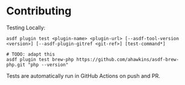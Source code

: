 # Contributing

Testing Locally:

```shell
asdf plugin test <plugin-name> <plugin-url> [--asdf-tool-version <version>] [--asdf-plugin-gitref <git-ref>] [test-command*]

# TODO: adapt this
asdf plugin test brew-php https://github.com/ahawkins/asdf-brew-php.git "php --version"
```

Tests are automatically run in GitHub Actions on push and PR.
